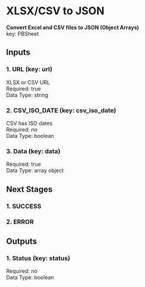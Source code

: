 # XLSX/CSV to JSON  
  
**Convert Excel and CSV files to JSON (Object Arrays)**  
key: PBSheet  
## Inputs  
### 1. URL (key: url)  
XLSX or CSV URL  
Required: true  
Data Type: string   
### 2. CSV_ISO_DATE (key: csv_iso_date)  
CSV has ISO dates  
Required: no  
Data Type: boolean   
### 3. Data (key: data)  
  
Required: true  
Data Type: array object  
## Next Stages  
### 1. SUCCESS  
  
### 2. ERROR  
  
## Outputs  
### 1. Status (key: status)  
  
Required: no  
Data Type: boolean 
